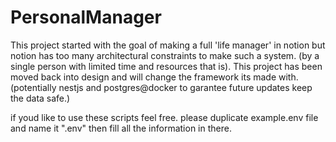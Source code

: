 # PersonalManager

This project started with the goal of making a full 'life manager' in notion but notion has too many architectural constraints to make such a system. (by a single person with limited time and resources that is).
This project has been moved back into design and will change the framework its made with. (potentially nestjs and postgres@docker to garantee future updates keep the data safe.)


if youd like to use these scripts feel free. please duplicate example.env file and name it ".env" then fill all the information in there.
